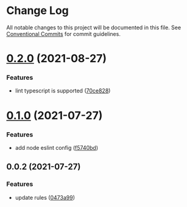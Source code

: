 # Change Log

All notable changes to this project will be documented in this file.
See [Conventional Commits](https://conventionalcommits.org) for commit guidelines.

# [0.2.0](https://github.com/7inch/eslint-config/compare/v0.1.0...v0.2.0) (2021-08-27)


### Features

* lint typescript is supported ([70ce828](https://github.com/7inch/eslint-config/commit/70ce82832cf73375b359fca3bd7bfbbfa281a202))





# [0.1.0](https://github.com/7inch/eslint-config/compare/v0.0.2...v0.1.0) (2021-07-27)


### Features

* add node eslint config ([f5740bd](https://github.com/7inch/eslint-config/commit/f5740bd1023b7ac325ed394126e666f3e4ee96a0))





## 0.0.2 (2021-07-27)


### Features

* update rules ([0473a99](https://github.com/7inch/eslint-config/commit/0473a995dcaa6b6c7a0dc8f0839e01bfe6ca7371))
